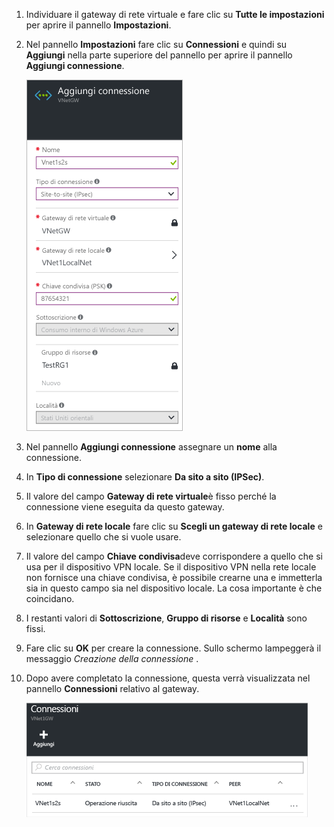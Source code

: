 1. Individuare il gateway di rete virtuale e fare clic su **Tutte le impostazioni** per aprire il pannello **Impostazioni**.
2. Nel pannello **Impostazioni** fare clic su **Connessioni** e quindi su **Aggiungi** nella parte superiore del pannello per aprire il pannello **Aggiungi connessione**.
   
    ![Configurare una connessione da sito a sito](./media/vpn-gateway-add-site-to-site-connection-rm-portal-include/addconnection250.png)
3. Nel pannello **Aggiungi connessione** assegnare un **nome** alla connessione. 
4. In **Tipo di connessione** selezionare **Da sito a sito (IPSec)**.
5. Il valore del campo **Gateway di rete virtuale**è fisso perché la connessione viene eseguita da questo gateway.
6. In **Gateway di rete locale** fare clic su **Scegli un gateway di rete locale** e selezionare quello che si vuole usare. 
7. Il valore del campo **Chiave condivisa**deve corrispondere a quello che si usa per il dispositivo VPN locale. Se il dispositivo VPN nella rete locale non fornisce una chiave condivisa, è possibile crearne una e immetterla sia in questo campo sia nel dispositivo locale. La cosa importante è che coincidano.
8. I restanti valori di **Sottoscrizione**, **Gruppo di risorse** e **Località** sono fissi.
9. Fare clic su **OK** per creare la connessione. Sullo schermo lampeggerà il messaggio *Creazione della connessione* .
10. Dopo avere completato la connessione, questa verrà visualizzata nel pannello **Connessioni** relativo al gateway.
    
    ![Configurare una connessione da sito a sito](./media/vpn-gateway-add-site-to-site-connection-rm-portal-include/connectionstatus450.png)

